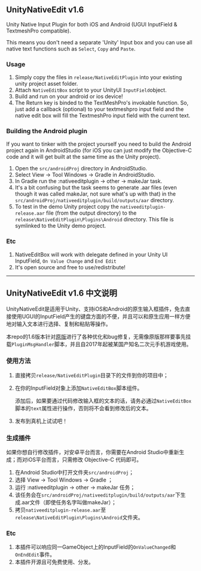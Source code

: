 ## UnityNativeEdit v1.6
Unity Native Input Plugin for both iOS and Android (UGUI InputField & TextmeshPro compatible).

This means you don't need a separate 'Unity' Input box and you can use all native text functions such as `Select`, `Copy` and `Paste`.

### Usage
1. Simply copy the files in `release/NativeEditPlugin` into your existing unity project asset folder.
2. Attach ```NativeEditBox``` script to your UnityUI ```InputField```object.
3. Build and run on your android or ios device!
4. The Return key is binded to the TextMeshPro's invokable function. So, just add a callback (optional) to your textmeshpro input field and the native edit box will fill the TextmeshPro input field with the current text.

### Building the Android plugin
If you want to tinker with the project yourself you need to build the Android project again in AndroidStudio (for iOS you can just modify the Objective-C code and it will get built at the same time as the Unity project). 

1. Open the `src/androidProj` directory in AndroidStudio.
2. Select View -> Tool Windows -> Gradle in AndroidStudio.
3. In Gradle run the :nativeeditplugin -> other -> makeJar task.
4. It's a bit confusing but the task seems to generate .aar files (even though it was called makeJar, not sure what's up with that) in the `src/androidProj/nativeeditplugin/build/outputs/aar` directory.
5. To test in the demo Unity project copy the `nativeeditplugin-release.aar` file (from the output directory) to the `release\NativeEditPlugin\Plugins\Android` directory. This file is symlinked to the Unity demo project.

### Etc
1. NativeEditBox will work with delegate defined in your Unity UI InputField, `On Value Change` and `End Edit`
2. It's open source and free to use/redistribute!

- - -
## UnityNativeEdit v1.6 中文说明
UnityNativeEdit是适用于Unity、支持iOS和Android的原生输入框插件，免去直接使用UGUI的InputField产生的键盘方面的不便，并且可以和原生应用一样方便地对输入文本进行选择、复制和粘贴等操作。

本repo的1.6版本针对[原版](https://github.com/YousicianGit/UnityNativeEdit/)进行了各种优化和bug修复，无需像原版那样要事先挂载`PluginMsgHandler`脚本，并且自2017年起被某国产知名二次元手机游戏使用。

### 使用方法
1. 直接拷贝`release/NativeEditPlugin`目录下的文件到你的项目中；
2. 在你的InputField对象上添加`NativeEditBox`脚本组件。

    添加后，如果要通过代码修改输入框的文本的话，请务必通过`NativeEditBox`脚本的`text`属性进行操作，否则将不会看到修改后的文本。
3. 发布到真机上试试吧！

### 生成插件
如果你想自行修改插件，对安卓平台而言，你需要在Android Studio中重新生成；而对iOS平台而言，只需修改 Objective-C 代码即可。

1. 在Android Studio中打开文件夹`src/androidProj`；
2. 选择 View -> Tool Windows -> Gradle ；
3. 运行 :nativeeditplugin -> other -> makeJar 任务；
4. 该任务会在`src/androidProj/nativeeditplugin/build/outputs/aar`下生成.aar文件（即使任务名字叫做makeJar）；
5. 拷贝`nativeeditplugin-release.aar`至`release\NativeEditPlugin\Plugins\Android`文件夹。

### Etc
1. 本插件可以响应同一GameObject上的InputField的`OnValueChanged`和`OnEndEdit`事件。
2. 本插件开源且可免费使用、分发。
